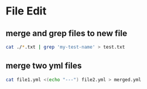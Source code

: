 # File Edit

## merge and grep files to new file
```sh
cat ./*.txt | grep 'my-test-name' > test.txt
```
## merge two yml files
```sh
cat file1.yml <(echo "---") file2.yml > merged.yml
```
